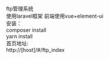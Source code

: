 ftp管理系统<br>
使用laravel框架 前端使用vue+element-ui<br>
安装：<br>
composer install<br>
yarn install<br>
首页地址:<br>
http://[host]/#/ftp_index<br>
